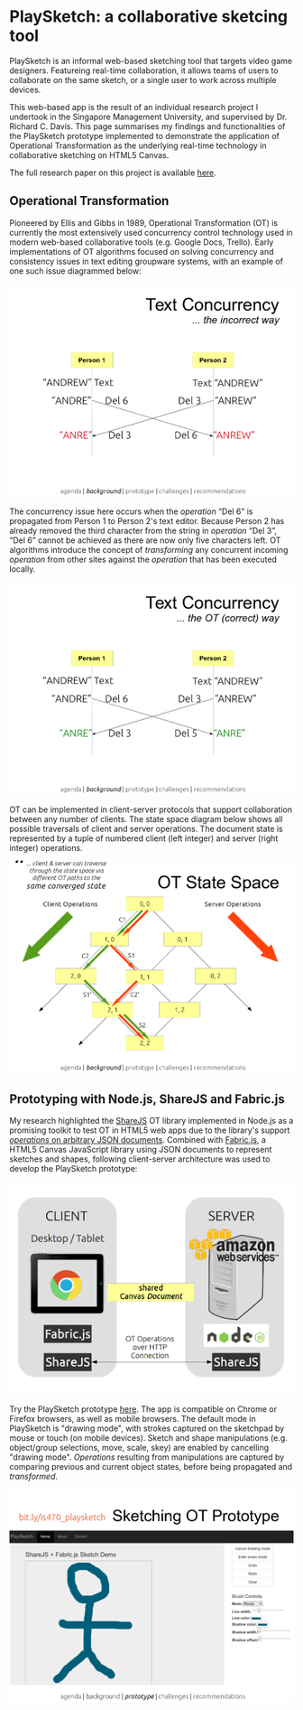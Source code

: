 # PlaySketch: a collaborative sketcing tool

PlaySketch is an informal web-based sketching tool that targets video game designers. Featureing real-time collaboration, it allows teams of users to collaborate on the same sketch, or a single user to work across multiple devices.

This web-based app is the result of an individual research project I undertook in the Singapore Management University, and supervised by Dr. Richard C. Davis. This page summarises my findings and functionalities of the PlaySketch prototype implemented to demonstrate the application of Operational Transformation as the underlying real-time technology in collaborative sketching on HTML5 Canvas.

The full research paper on this project is available [here](PlaySketch_OT_research.pdf).

## Operational Transformation

Pioneered by Ellis and Gibbs in 1989, Operational Transformation (OT) is currently the most extensively used concurrency control technology used in modern web-based collaborative tools (e.g. Google Docs, Trello). Early implementations of OT algorithms focused on solving concurrency and consistency issues in text editing groupware systems, with an example of one such issue diagrammed below:

![text concurrency issue](public/images/fig1.png)

The concurrency issue here occurs when the *operation* “Del 6” is propagated from Person 1 to Person 2's text editor. Because Person 2 has already removed the third character from the string in *operation* “Del 3”, “Del 6” cannot be achieved as there are now only five characters left. OT algorithms introduce the concept of *transforming* any concurrent incoming *operation* from other sites against the *operation* that has been executed locally.

![resolved text concurrency](public/images/fig2.png)

OT can be implemented in client-server protocols that support collaboration between any number of clients. The state space diagram below shows all possible traversals of client and server operations. The document state is represented by a tuple of numbered client (left integer) and server (right integer) operations.

![resolved text concurrency](public/images/fig6.png)

## Prototyping with Node.js, ShareJS and Fabric.js

My research highlighted the [ShareJS](https://github.com/share/ShareJS "ShareJS GitHub Page") OT library implemented in Node.js as a promising toolkit to test OT in HTML5 web apps due to the library's support [*operations* on arbitrary JSON documents](https://github.com/ottypes/json0 "JSON OT Type"). Combined with [Fabric.js](http://fabricjs.com "Fabric.js Home Page"), a HTML5 Canvas JavaScript library using JSON documents to represent sketches and shapes, following client-server architecture was used to develop the PlaySketch prototype:

![PlaySketch architecture](public/images/fig12.png)

Try the PlaySketch prototype [here](http://playsketch.andrewbeng89.me "PlaySketch"). The app is compatible on Chrome or Firefox browsers, as well as mobile browsers. The default mode in PlaySketch is "drawing mode", with strokes captured on the sketchpad by mouse or touch (on mobile devices). Sketch and shape manipulations (e.g. object/group selections, move, scale, skey) are enabled by cancelling "drawing mode". *Operations* resulting from manipulations are captured by comparing previous and current object states, before being propagated and *transformed*.

![PlaySketch prototype](public/images/fig13.png)
